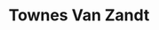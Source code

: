 ---
title: "Townes Van Zandt"
summary: "Folk music singer-songwriter, performer, and poet Born: March 7, 1944 in Fort Worth, Texas Died: January 1, 1997 of cardiac arrhythmia at his home in Smyrna, Tennessee"
image: "townes-van-zandt.jpg"
apple_music_artist_url: "https://music.apple.com/gb/artist/townes-van-zandt/657309"
---